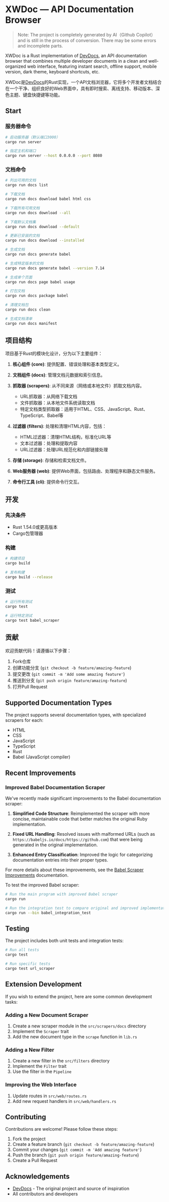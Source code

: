 
# XWDoc — API Documentation Browser

> Note: The project is completely generated by AI（Github Copilot） and is still in the process of conversion. There may be some errors and incomplete parts.

XWDoc is a Rust implementation of [DevDocs](https://devdocs.io), an API documentation browser that combines multiple developer documents in a clean and well-organized web interface, featuring instant search, offline support, mobile version, dark theme, keyboard shortcuts, etc.

XWDoc是[DevDocs](https://devdocs.io)的Rust实现，一个API文档浏览器，它将多个开发者文档结合在一个干净、组织良好的Web界面中，具有即时搜索、离线支持、移动版本、深色主题、键盘快捷键等功能。

## Start

### 服务器命令

```sh
# 启动服务器（默认端口3000）
cargo run server

# 指定主机和端口
cargo run server --host 0.0.0.0 --port 8080
```

### 文档命令

```sh
# 列出可用的文档
cargo run docs list

# 下载文档
cargo run docs download babel html css

# 下载所有可用文档
cargo run docs download --all

# 下载默认文档集
cargo run docs download --default

# 更新已安装的文档
cargo run docs download --installed

# 生成文档
cargo run docs generate babel

# 生成特定版本的文档
cargo run docs generate babel --version 7.14

# 生成单个页面
cargo run docs page babel usage

# 打包文档
cargo run docs package babel

# 清理文档包
cargo run docs clean

# 生成文档清单
cargo run docs manifest
```

## 项目结构

项目基于Rust的模块化设计，分为以下主要组件：

1. **核心组件 (core)**: 提供配置、错误处理和基本类型定义。

2. **文档组件 (docs)**: 管理文档元数据和索引信息。

3. **抓取器 (scrapers)**: 从不同来源（网络或本地文件）抓取文档内容。
   - URL抓取器：从网络下载文档
   - 文件抓取器：从本地文件系统读取文档
   - 特定文档类型抓取器：适用于HTML、CSS、JavaScript、Rust、TypeScript、Babel等

4. **过滤器 (filters)**: 处理和清理HTML内容，包括：
   - HTML过滤器：清理HTML结构，标准化URL等
   - 文本过滤器：处理和提取内容
   - URL过滤器：处理URL规范化和内部链接处理

5. **存储 (storage)**: 存储和检索文档文件。

6. **Web服务器 (web)**: 提供Web界面，包括路由、处理程序和静态文件服务。

7. **命令行工具 (cli)**: 提供命令行交互。

## 开发

### 先决条件

- Rust 1.54.0或更高版本
- Cargo包管理器

### 构建

```sh
# 构建项目
cargo build

# 发布构建
cargo build --release
```

### 测试

```sh
# 运行所有测试
cargo test

# 运行特定测试
cargo test babel_scraper
```

## 贡献

欢迎贡献代码！请遵循以下步骤：

1. Fork仓库
2. 创建功能分支 (`git checkout -b feature/amazing-feature`)
3. 提交更改 (`git commit -m 'Add some amazing feature'`)
4. 推送到分支 (`git push origin feature/amazing-feature`)
5. 打开Pull Request

## Supported Documentation Types

The project supports several documentation types, with specialized scrapers for each:

- HTML
- CSS
- JavaScript
- TypeScript
- Rust
- Babel (JavaScript compiler)

## Recent Improvements

### Improved Babel Documentation Scraper

We've recently made significant improvements to the Babel documentation scraper:

1. **Simplified Code Structure**: Reimplemented the scraper with more concise, maintainable code that better matches the original Ruby implementation.

2. **Fixed URL Handling**: Resolved issues with malformed URLs (such as `https://babeljs.io/docs/https://github.com`) that were being generated in the original implementation.

3. **Enhanced Entry Classification**: Improved the logic for categorizing documentation entries into their proper types.

For more details about these improvements, see the [Babel Scraper Improvements](./docs/babel_scraper_improvements.md) documentation.

To test the improved Babel scraper:

```sh
# Run the main program with improved Babel scraper
cargo run

# Run the integration test to compare original and improved implementations
cargo run --bin babel_integration_test
```

## Testing

The project includes both unit tests and integration tests:

```sh
# Run all tests
cargo test

# Run specific tests
cargo test url_scraper
```

## Extension Development

If you wish to extend the project, here are some common development tasks:

### Adding a New Document Scraper

1. Create a new scraper module in the `src/scrapers/docs` directory
2. Implement the `Scraper` trait
3. Add the new document type in the `scrape` function in `lib.rs`

### Adding a New Filter

1. Create a new filter in the `src/filters` directory
2. Implement the `Filter` trait
3. Use the filter in the `Pipeline`

### Improving the Web Interface

1. Update routes in `src/web/routes.rs`
2. Add new request handlers in `src/web/handlers.rs`

## Contributing

Contributions are welcome! Please follow these steps:

1. Fork the project
2. Create a feature branch (`git checkout -b feature/amazing-feature`)
3. Commit your changes (`git commit -m 'Add amazing feature'`)
4. Push the branch (`git push origin feature/amazing-feature`)
5. Create a Pull Request

## Acknowledgements

- [DevDocs](https://devdocs.io) - The original project and source of inspiration
- All contributors and developers

